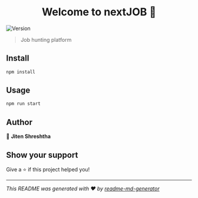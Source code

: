 <h1 align="center">Welcome to nextJOB 👋</h1>
<p>
  <img alt="Version" src="https://img.shields.io/badge/version-1.0.0-blue.svg?cacheSeconds=2592000" />
</p>

> Job hunting platform

## Install

```sh
npm install
```

## Usage

```sh
npm run start
```

## Author

👤 **Jiten Shreshtha**


## Show your support

Give a ⭐️ if this project helped you!

***
_This README was generated with ❤️ by [readme-md-generator](https://github.com/kefranabg/readme-md-generator)_